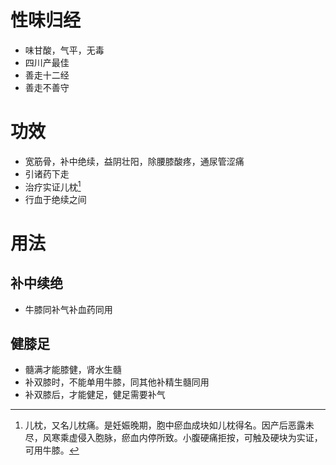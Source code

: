 # 性味归经
- 味甘酸，气平，无毒
- 四川产最佳
- 善走十二经
- 善走不善守
# 功效
- 宽筋骨，补中绝续，益阴壮阳，除腰膝酸疼，通尿管涩痛
- 引诸药下走
- 治疗实证儿枕[^1]
- 行血于绝续之间
# 用法
## 补中续绝
- 牛膝同补气补血药同用
## 健膝足
- 髓满才能膝健，肾水生髓
- 补双膝时，不能单用牛膝，同其他补精生髓同用
- 补双膝后，才能健足，健足需要补气

[^1]:儿枕，又名儿枕痛。是妊娠晚期，胞中瘀血成块如儿枕得名。因产后恶露未尽，风寒乘虚侵入胞脉，瘀血内停所致。小腹硬痛拒按，可触及硬块为实证，可用牛膝。